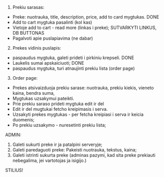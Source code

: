 1. Prekiu sarasas:

- Preke: nuotrauka, title, description, price, add to card mygtukas. DONE
- Add to cart mygtuka pasalinti (kol kas)
- Vietoje add to cart - read more (linkas i preke); SUTVARKYTI LINKUS, DB BUTTONAS
- Pagalvoti apie puslapiavima (ne dabar)

2.  Prekes vidinis puslapis:

- paspaudus mygtuka, galeti prideti i pirkiniu krepseli. DONE
- Laukelis sumai apskaiciuoti; DONE
- paspaudus mygtuka, turi atnaujinti prekiu lista (order page)

3. Order page:

- Prekes atsivaizduoja prekiu sarase: nuotrauka, prekiu kiekis, vieneto kaina, bendra suma,
- Mygtukas uzsakymui pateikti.
- Prie prekiu saraso prideti mygtuka edit ir del
- Edit ir del mugtukai fetcho kreipimasis i serva.
- Uzsakyti prekes mygtukas - per fetcha kreipiasi i serva ir keicia duomenis;
- Po prekiu uzsakymo - nuresetinti prekiu lista;

ADMIN:

1. Galeti sukurti preke ir ja patalpini serveryje;
2. Galeti paredaguoti preke: Pakeisti nuotrauka, tekstus, kaina;
3. Galeti istrinti sukurta preke (adminas pazymi, kad sita preke prekiauti nebegalima, jei vartotojas ja isigijo.)

STILIUS!
